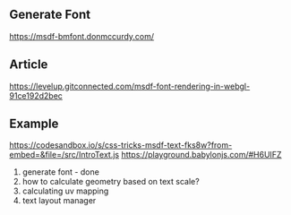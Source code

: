 ## Generate Font
https://msdf-bmfont.donmccurdy.com/

## Article
https://levelup.gitconnected.com/msdf-font-rendering-in-webgl-91ce192d2bec

## Example
https://codesandbox.io/s/css-tricks-msdf-text-fks8w?from-embed=&file=/src/IntroText.js
https://playground.babylonjs.com/#H6UIFZ

1. generate font - done
2. how to calculate geometry based on text scale?
3. calculating uv mapping
4. text layout manager